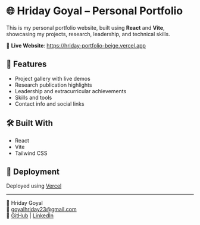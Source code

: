 # 🌐 Hriday Goyal – Personal Portfolio

This is my personal portfolio website, built using **React** and **Vite**, showcasing my projects, research, leadership, and technical skills.

🔗 **Live Website**: https://hriday-portfolio-beige.vercel.app

## 📁 Features

- Project gallery with live demos
- Research publication highlights
- Leadership and extracurricular achievements
- Skills and tools
- Contact info and social links

## 🛠️ Built With

- React
- Vite
- Tailwind CSS

## 🚀 Deployment

Deployed using [Vercel](https://vercel.com)

---

👤 Hriday Goyal  
📧 goyalhriday23@gmail.com  
🔗 [GitHub](https://github.com/hriday-goyal) | [LinkedIn](https://linked)
